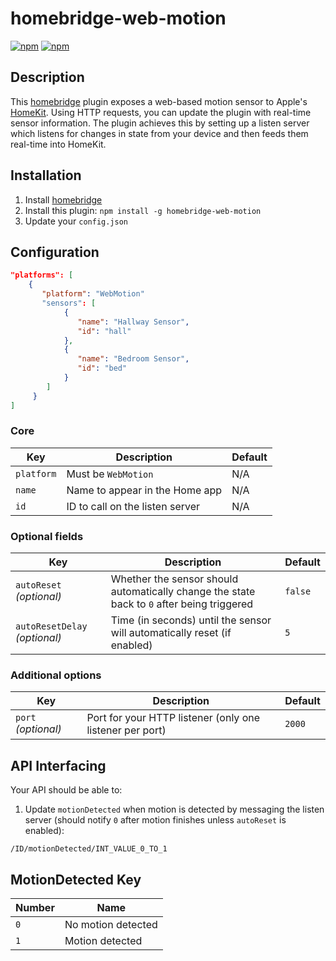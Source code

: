 # homebridge-web-motion

[![npm](https://img.shields.io/npm/v/homebridge-web-motion.svg)](https://www.npmjs.com/package/homebridge-web-motion) [![npm](https://img.shields.io/npm/dt/homebridge-web-motion.svg)](https://www.npmjs.com/package/homebridge-web-motion)

## Description

This [homebridge](https://github.com/nfarina/homebridge) plugin exposes a web-based motion sensor to Apple's [HomeKit](http://www.apple.com/ios/home/). Using HTTP requests, you can update the plugin with real-time sensor information. The plugin achieves this by setting up a listen server which listens for changes in state from your device and then feeds them real-time into HomeKit.

## Installation

1. Install [homebridge](https://github.com/nfarina/homebridge#installation-details)
2. Install this plugin: `npm install -g homebridge-web-motion`
3. Update your `config.json`

## Configuration

```json
"platforms": [
    {
       "platform": "WebMotion"
       "sensors": [
            {
               "name": "Hallway Sensor",
               "id": "hall"
            },
            {
               "name": "Bedroom Sensor",
               "id": "bed"
            }
        ]
     }
]
```

### Core
| Key | Description | Default |
| --- | --- | --- |
| `platform` | Must be `WebMotion` | N/A |
| `name` | Name to appear in the Home app | N/A |
| `id` | ID to call on the listen server | N/A |

### Optional fields
| Key | Description | Default |
| --- | --- | --- |
| `autoReset` _(optional)_ | Whether the sensor should automatically change the state back to `0` after being triggered | `false` |
| `autoResetDelay` _(optional)_ | Time (in seconds) until the sensor will automatically reset (if enabled) | `5` |

### Additional options
| Key | Description | Default |
| --- | --- | --- |
| `port` _(optional)_ | Port for your HTTP listener (only one listener per port) | `2000` |

## API Interfacing

Your API should be able to:

1. Update `motionDetected` when motion is detected by messaging the listen server (should notify `0` after motion finishes unless `autoReset` is enabled):
```
/ID/motionDetected/INT_VALUE_0_TO_1
```

## MotionDetected Key

| Number | Name |
| --- | --- |
| `0` | No motion detected |
| `1` | Motion detected |

